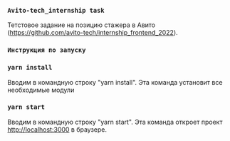 ### `Avito-tech_internship task`
Тетстовое задание на позицию стажера в Авито (https://github.com/avito-tech/internship_frontend_2022).

### `Инструкция по запуску`
### `yarn install`

Вводим в командную строку "yarn install". Эта команда установит все необходимые модули

### `yarn start`

Вводим в командную строку "yarn start". Эта команда откроет проект [http://localhost:3000](http://localhost:3000) в браузере.